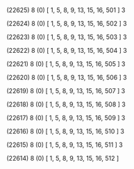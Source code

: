 (22625) 8 (0) [ 1, 5, 8, 9, 13, 15, 16, 501 ] 3 


(22624) 8 (0) [ 1, 5, 8, 9, 13, 15, 16, 502 ] 3 


(22623) 8 (0) [ 1, 5, 8, 9, 13, 15, 16, 503 ] 3 


(22622) 8 (0) [ 1, 5, 8, 9, 13, 15, 16, 504 ] 3 


(22621) 8 (0) [ 1, 5, 8, 9, 13, 15, 16, 505 ] 3 


(22620) 8 (0) [ 1, 5, 8, 9, 13, 15, 16, 506 ] 3 


(22619) 8 (0) [ 1, 5, 8, 9, 13, 15, 16, 507 ] 3 


(22618) 8 (0) [ 1, 5, 8, 9, 13, 15, 16, 508 ] 3 


(22617) 8 (0) [ 1, 5, 8, 9, 13, 15, 16, 509 ] 3 


(22616) 8 (0) [ 1, 5, 8, 9, 13, 15, 16, 510 ] 3 


(22615) 8 (0) [ 1, 5, 8, 9, 13, 15, 16, 511 ] 3 


(22614) 8 (0) [ 1, 5, 8, 9, 13, 15, 16, 512 ]  

